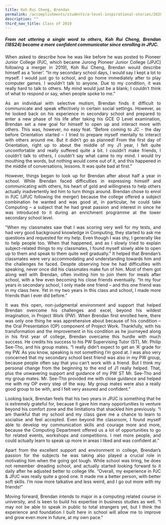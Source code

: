 ```yaml
---
title: Koh Rui Cheng, Brendan
permalink: /accomplishments/students/a-level-inspirational-stories/2020/brendan/
description: ""
third_nav_title: Class of 2019
---
```

<div align=justify>
<h5>From not uttering a single word to others, Koh Rui Cheng, Brendan (18S24) became a more confident communicator since enrolling in JPJC.</h5>

<p>
When asked to describe how he was like before he was posted to Pioneer Junior College (PJC, which became Jurong Pioneer Junior College [JPJC] following a merger in 2019), Koh Rui Cheng, Brendan would describe himself as a ‘loner’. “In my secondary school days, I would say I kept a lot to myself. I would just go to school, and go home immediately after to play computer games. I wouldn’t talk to anyone. Due to my condition, it was really hard to talk to others. My mind would just be a blank; I couldn’t think of what to respond or say, when people spoke to me.”</p>

<p>
As an individual with selective mutism, Brendan finds it difficult to communicate and speak effectively in certain social settings. However, as he looked back on his experience in secondary school and prepared to enter a new phase of his life after taking his GCE O Level examination, Brendan set a new goal for himself to open up and interact more with others. This was, however, no easy feat. “Before coming to JC - the day before Orientation started – I tried to prepare myself mentally to interact with others around me. But it didn’t go as planned! From the first day of Orientation, right up to about the middle of my J1 year, I felt quite uncomfortable and really suffered quite a bit. I couldn’t make friends, I couldn’t talk to others, I couldn’t say what came to my mind. I would try mouthing the words, but nothing would come out of it, and this happened in the middle of conversations, lessons. It was quite bad at first.”</p>

<p>
However, things began to look up for Brendan after about half a year in school. While Brendan faced difficulties in expressing himself and communicating with others, his heart of gold and willingness to help others actually inadvertently led him to turn things around. Brendan chose to enrol in PJC (JPJC following the merger) because the college offered a subject combination he wanted and was good at, in particular, he could take Computing – a subject that he had great passion and interest in since he was introduced to it during an enrichment programme at the lower secondary school level.</p>

<p>
“When my classmates saw that I was scoring very well for my tests, and had very good background knowledge in Computing, they started to ask me questions and requested for my help. Even though I was shy, I generally like to help people too. When that happened, and as I slowly tried to explain subject-related things to my classmates, I found myself slowly able to open up to them and speak to them quite well gradually.” It helped that Brendan’s classmates were very accommodating and understanding towards him and the challenges he faced. Despite observing how he had difficulties with speaking, never once did his classmates make fun of him. Most of them got along well with Brendan, often inviting him to join them for meals after school, with a few even becoming his close friends eventually. “In my four years in secondary school, I only made one friend – and this one friend was in my class here. Yet in my two years in this class and school, I made more friends than I ever did before.”</p>

<p>
It was this open, non-judgmental environment and support that helped Brendan overcome his challenges and excel, beyond his wildest imagination, in Project Work (PW). When Brendan first enrolled here, there was only one thing he was apprehensive about because of his condition – the Oral Presentation (OP) component of Project Work. Thankfully, with his transformation and the improvement in his condition as he journeyed along in his first year of college, Brendan overcame this hurdle with much success. He credits his success to his PW Supervising Tutor (ST), Mr. Philip See-Tho, and his group mates. “I really didn’t expect to get an ‘A’ grade for my PW. As you know, speaking is not something I’m good at. I was also very concerned that my secondary school best friend was also in my PW group, because people often say that you can’t work with a friend. But I think my personal change from the beginning to the end of J1 really helped. That, plus the unwavering support and guidance of my PW ST Mr. See-Tho and my group mates. Mr. See-Tho provided me with close guidance and helped me with my OP every step of the way. My group mates were also a really good group to be with, and I felt very assured and confident.”</p>

<p>
Looking back, Brendan feels that his two years in JPJC is something that he is extremely grateful for, because it gave him many opportunities to venture beyond his comfort zone and the limitations that shackled him previously. “I am thankful that my school and my class gave me a chance to learn to socialise and feel accepted. Even beyond the classroom, I found myself able to develop my communication skills and courage more and more, because the Computing Department offered us a lot of opportunities to go for related events, workshops and competitions. I met more people, and could actually learn to speak up more in areas I liked and was confident at.”</p>

<p>
Apart from the excellent support and environment in college, Brendan’s passion for the subjects he was taking also played a crucial role in motivating him when the going got tough. While school was tiring, he does not remember dreading school, and actually started looking forward to it daily after he adjusted better to college life. “Overall, my experience in PJC & JPJC was really quite a good one. It made me a better person, with better soft skills. I’m now more talkative and less weird, and I go out more with my friends!”</p>

<p>
Moving forward, Brendan intends to major in a computing related course in university, and is keen to build his expertise in business studies as well. “I may not be able to speak in public to total strangers yet, but I think the experience and foundation I built here in school will allow me to improve and grow even more in future, at my own pace.”</p>